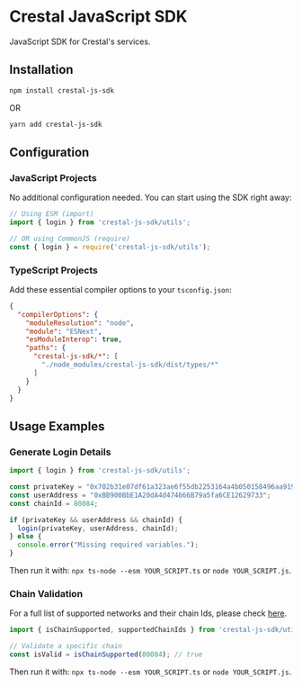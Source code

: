 # Crestal JavaScript SDK

JavaScript SDK for Crestal's services.

## Installation

```bash
npm install crestal-js-sdk
```

OR

```bash
yarn add crestal-js-sdk
```

## Configuration

### JavaScript Projects

No additional configuration needed. You can start using the SDK right away:

```javascript
// Using ESM (import)
import { login } from 'crestal-js-sdk/utils';

// OR using CommonJS (require)
const { login } = require('crestal-js-sdk/utils');
```

### TypeScript Projects

Add these essential compiler options to your `tsconfig.json`:

```json
{
  "compilerOptions": {
    "moduleResolution": "node",
    "module": "ESNext",
    "esModuleInterop": true,
    "paths": {
      "crestal-js-sdk/*": [
        "./node_modules/crestal-js-sdk/dist/types/*"
      ]
    }
  }
}
```

## Usage Examples

### Generate Login Details

```typescript
import { login } from 'crestal-js-sdk/utils';

const privateKey = "0x702b31e07df61a323ae6f55db2253164a4b050158496aa9191df818f380dbb3d";
const userAddress = "0xBB900BbE1A20dA4d474666B79a5fa6CE12629733";
const chainId = 80084;

if (privateKey && userAddress && chainId) {
  login(privateKey, userAddress, chainId);
} else {
  console.error("Missing required variables.");
}
```

Then run it with: `npx ts-node --esm YOUR_SCRIPT.ts` or `node YOUR_SCRIPT.js`.


### Chain Validation

For a full list of supported networks and their chain Ids, please check 
[here](https://docs.crestal.xyz/networks/supported-networks).

```typescript
import { isChainSupported, supportedChainIds } from 'crestal-js-sdk/utils';

// Validate a specific chain
const isValid = isChainSupported(80084); // true
```

Then run it with: `npx ts-node --esm YOUR_SCRIPT.ts` or `node YOUR_SCRIPT.js`.


